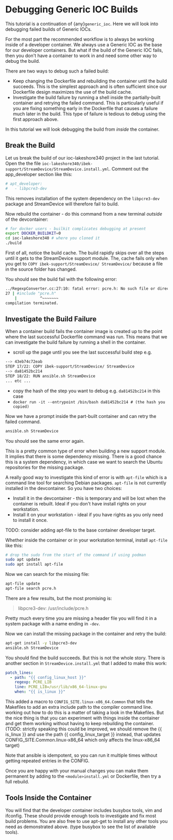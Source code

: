 # Debugging Generic IOC Builds

This tutorial is a continuation of {any}`generic_ioc`. Here we will look into
debugging failed builds of Generic IOCs.

For the most part the recommended workflow is to always be working inside
of a developer container. We always use a Generic IOC as the base for our
developer containers. But what if the build of the Generic IOC fails, then
you don't have a container to work in and need some other way to debug the
build.

There are two ways to debug such a failed build:

- Keep changing the Dockerfile and rebuilding the container until the build
  succeeds. This is the simplest approach and is often sufficient since our
  Dockerfile design maximizes the use of the build cache.
- Investigate the build failure by running a shell inside the
  partially-built container and retrying the failed command. This is particularly
  useful if you are fixing something early in the Dockerfile that causes a
  failure much later in the build. This type of failure is tedious to debug
  using the first approach above.

In this tutorial we will look debugging the build from *inside* the container.

## Break the Build

Let us break the build of our ioc-lakeshore340 project in the last
tutorial. Open the the file
`ioc-lakeshore340/ibek-support/StreamDevice/StreamDevice.install.yml`.
Comment out the app_developer section like this:

```yaml
# apt_developer:
#   - libpcre3-dev
```

This removes installation of the system dependency on the `libpcre3-dev` package and StreamDevice will therefore fail to build.

Now rebuild the container - do this command from a new terminal *outside* of the devcontainer:

```bash
# for docker users - builkit complicates debugging at present
export DOCKER_BUILDKIT=0
cd ioc-lakeshore340 # where you cloned it
./build
```

First of all, notice the build cache. The build rapidly skips
over all the steps until it gets to the StreamDevice support module. The,
cache fails only when you get to `COPY ibek-support/StreamDevice/ StreamDevice/`
because a file in the source folder has changed.

You should see the build fail with the following error:

```bash
../RegexpConverter.cc:27:10: fatal error: pcre.h: No such file or directory
27 | #include "pcre.h"
    |          ^~~~~~~~
compilation terminated.
```

## Investigate the Build Failure

When a container build fails the container image is created up to the point
where the last successful Dockerfile command was run. This means that we can
investigate the build failure by running a shell in the container.

- scroll up the page until you see the last successful build step e.g.

```bash
--> 43eb74c72eab
STEP 17/22: COPY ibek-support/StreamDevice/ StreamDevice
--> da81452bc214
STEP 18/22: RUN ansible.sh StreamDevice
... etc ...
```

- copy the hash of the step you want to debug e.g. `da81452bc214` in this case
- `docker run -it --entrypoint /bin/bash da81452bc214 # (the hash you copied)`

Now we have a prompt inside the part-built container and can retry the failed
command.

```bash
ansible.sh StreamDevice
```

You should see the same error again.

This is a pretty common type of error
when building a new support module. It implies that there is some dependency
missing. There is a good chance this is a system dependency, in which case
we want to search the Ubuntu repositories for the missing package.

A really good way to investigate this kind of error is with `apt-file`
which is a command line tool for searching Debian packages. `apt-file` is
not currently installed in the devcontainer. So you have two choices:

- Install it in the devcontainer - this is temporary and will be lost when
  the container is rebuilt. Ideal if you don't have install rights on your
  workstation.
- Install it on your workstation - ideal if you have rights as you only need
  to install it once.

TODO: consider adding apt-file to the base container developer target.

Whether inside the container or in your workstation terminal, install
`apt-file` like this:

```bash
# drop the sudo from the start of the command if using podman
sudo apt update
sudo apt install apt-file
```

Now we can search for the missing file:

```bash
apt-file update
apt-file search pcre.h
```

There are a few results, but the most promising is:

> libpcre3-dev: /usr/include/pcre.h

Pretty much every time you are missing a header file you will find it in a
system package with a name ending in `-dev`.

Now we can install the missing package in the container and retry the build:

```bash
apt-get install -y libpcre3-dev
ansible.sh StreamDevice
```

You should find the build succeeds. But this is not the whole story. There is another section in `StreamDevice.install.yml` that I added to make this work:

```yaml
patch_lines:
  - path: "{{ config_linux_host }}"
    regexp: PCRE_LIB
    line: PCRE_LIB=/usr/lib/x86_64-linux-gnu
    when: "{{ is_linux }}"
```

This added a macro to `CONFIG_SITE.linux-x86_64.Common` that tells the
Makefiles to add an extra include path to the compiler command line. working
out how to do this is a matter of taking a look in the Makefiles. But the
nice thing is that you can experiment with things inside the container and
get them working without having to keep rebuilding the container.
(TODO: strictly speaking this could be improved, we should remove the {{ is_linux }} and use the path {{ config_linux_target }} instead, that updates CONFIG_SITE.Common.linux-x86_64 which only affects the linux-x86_64 target)

Note that ansible is idempotent, so you can run it multiple times without getting repeated entries in the CONFIG.

Once you are happy with your manual changes you can make them permanent by adding to the `<module>install.yml` or Dockerfile, then try a full rebuild.

## Tools Inside the Container

You will find that the developer container includes busybox tools, vim and ifconfig. These should provide enough tools to investigate and fix most build problems. You are also free to use apt-get to install any other tools you need as demonstrated above. (type busybox to see the list of available tools).
